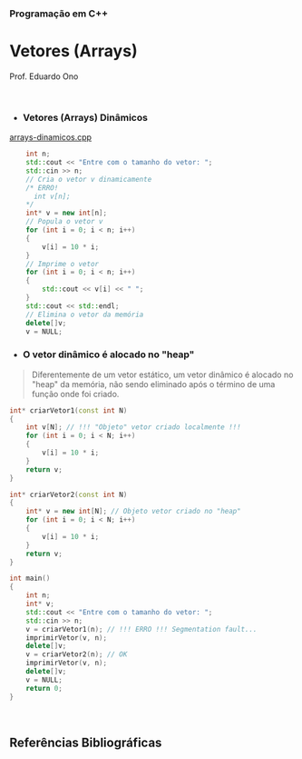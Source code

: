 ### Programação em C++

# Vetores (Arrays)

Prof. Eduardo Ono

<br>

  * ### Vetores (Arrays) Dinâmicos

[arrays-dinamicos.cpp](./code-snippets/arrays-dinamicos.cpp)

```cpp
    int n;
    std::cout << "Entre com o tamanho do vetor: ";
    std::cin >> n;
    // Cria o vetor v dinamicamente
    /* ERRO!
      int v[n];
    */
    int* v = new int[n];
    // Popula o vetor v
    for (int i = 0; i < n; i++)
    {
        v[i] = 10 * i;
    }
    // Imprime o vetor
    for (int i = 0; i < n; i++)
    {
        std::cout << v[i] << " ";
    }
    std::cout << std::endl;
    // Elimina o vetor da memória
    delete[]v;
    v = NULL;
```

  * ### O vetor dinâmico é alocado no "heap"

  > Diferentemente de um vetor estático, um vetor dinâmico é alocado no "heap" da memória, não sendo eliminado após o término de uma função onde foi criado.

```cpp
int* criarVetor1(const int N)
{
    int v[N]; // !!! "Objeto" vetor criado localmente !!!
    for (int i = 0; i < N; i++)
    {
        v[i] = 10 * i;
    }
    return v;
}

int* criarVetor2(const int N)
{
    int* v = new int[N]; // Objeto vetor criado no "heap"
    for (int i = 0; i < N; i++)
    {
        v[i] = 10 * i;
    }
    return v;
}

int main()
{
    int n;
    int* v;
    std::cout << "Entre com o tamanho do vetor: ";
    std::cin >> n;
    v = criarVetor1(n); // !!! ERRO !!! Segmentation fault...
    imprimirVetor(v, n);
    delete[]v;
    v = criarVetor2(n); // OK
    imprimirVetor(v, n);
    delete[]v;
    v = NULL;
    return 0;
}
```

<br>

## Referências Bibliográficas

<br>
